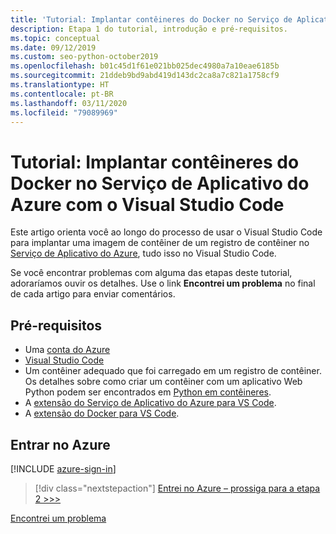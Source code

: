```yaml
---
title: 'Tutorial: Implantar contêineres do Docker no Serviço de Aplicativo do Azure com o Visual Studio Code'
description: Etapa 1 do tutorial, introdução e pré-requisitos.
ms.topic: conceptual
ms.date: 09/12/2019
ms.custom: seo-python-october2019
ms.openlocfilehash: b01c45d1f61e021bb025dec4980a7a10eae6185b
ms.sourcegitcommit: 21ddeb9bd9abd419d143dc2ca8a7c821a1758cf9
ms.translationtype: HT
ms.contentlocale: pt-BR
ms.lasthandoff: 03/11/2020
ms.locfileid: "79089969"
---
```

# <a name="tutorial-deploy-docker-containers-to-azure-app-service-with-visual-studio-code"></a>Tutorial: Implantar contêineres do Docker no Serviço de Aplicativo do Azure com o Visual Studio Code

Este artigo orienta você ao longo do processo de usar o Visual Studio Code para implantar uma imagem de contêiner de um registro de contêiner no [Serviço de Aplicativo do Azure](https://azure.microsoft.com/services/app-service/containers/), tudo isso no Visual Studio Code.

Se você encontrar problemas com alguma das etapas deste tutorial, adoraríamos ouvir os detalhes. Use o link **Encontrei um problema** no final de cada artigo para enviar comentários.

## <a name="prerequisites"></a>Pré-requisitos

- Uma [conta do Azure](https://azure.microsoft.com/free/?utm_source=campaign&utm_campaign=vscode-tutorial-docker-extension&mktingSource=vscode-tutorial-docker-extension)
- [Visual Studio Code](https://code.visualstudio.com/)
- Um contêiner adequado que foi carregado em um registro de contêiner. Os detalhes sobre como criar um contêiner com um aplicativo Web Python podem ser encontrados em [Python em contêineres](https://code.visualstudio.com/docs/containers/quickstart-python).
- A [extensão do Serviço de Aplicativo do Azure para VS Code](https://marketplace.visualstudio.com/items?itemName=ms-azuretools.vscode-azureappservice).
- A [extensão do Docker para VS Code](https://marketplace.visualstudio.com/items?itemName=ms-azuretools.vscode-docker).

## <a name="sign-in-to-azure"></a>Entrar no Azure

[!INCLUDE [azure-sign-in](includes/azure-sign-in.md)]

> [!div class="nextstepaction"]
> [Entrei no Azure – prossiga para a etapa 2 >>>](tutorial-deploy-containers-02.md)

[Encontrei um problema](https://www.research.net/r/PWZWZ52?tutorial=vscode-appservice-containers&step=01-verify-prerequisites)
